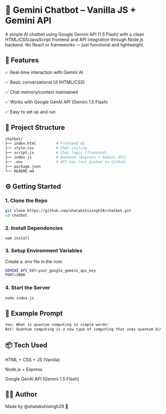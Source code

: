 # 🤖 Gemini Chatbot – Vanilla JS + Gemini API

A simple AI chatbot using Google Gemini API (1.5 Flash) with a clean HTML/CSS/JavaScript frontend and API integration through Node.js backend. No React or frameworks — just functional and lightweight.
## 🚀 Features

✅ Real-time interaction with Gemini AI

✅ Basic conversational UI (HTML/CSS)

✅ Chat memory/context maintained

✅ Works with Google GenAI API (Gemini 1.5 Flash)

✅ Easy to set up and run

## 📁 Project Structure

```bash
chatbot/
├── index.html         # Frontend UI
├── style.css          # Chat styling
├── script.js          # Chat logic (frontend)
├── index.js           # Backend (Express + Gemini API)
├── .env               # API key (not pushed to GitHub)
├── package.json
└── README.md

```
## ⚙️ Getting Started
### 1. Clone the Repo

```bash
git clone https://github.com/shatakshisingh28/chatbot.git
cd chatbot
```

### 2. Install Dependencies
```
npm install
```
### 3. Setup Environment Variables
Create a .env file in the root:
```bash
GEMINI_API_KEY=your_google_gemini_api_key
PORT=3000
```
### 4. Start the Server

```bash
node index.js
```
## 🧠 Example Prompt
```bash
You: What is quantum computing in simple words?
Bot: Quantum computing is a new type of computing that uses quantum bits (qubits)...
```
## 📦 Tech Used
HTML + CSS + JS (Vanilla)

Node.js + Express

Google GenAI API (Gemini 1.5 Flash)

## 👩‍💻 Author
Made by @shatakshisingh28 💙
